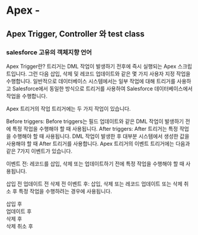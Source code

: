 # Apex - 
<h2>Apex Trigger, Controller 와 test class </h3> 
<h3> salesforce 고유의 객체지향 언어 </h3> 

Apex Trigger란? 
트리거는 DML 작업이 발생하기 전후에 즉시 실행되는 Apex 스크립트입니다. 그런 다음 삽입, 삭제 및 레코드 업데이트와 같은 몇 가지 사용자 지정 작업을 수행합니다. 일반적으로 데이터베이스 시스템에서는 일부 작업에 대해 트리거를 사용하고 Salesforce에서 동일한 방식으로 트리거를 사용하여 Salesforce 데이터베이스에서 작업을 수행합니다.

Apex 트리거의 작업
트리거에는 두 가지 작업이 있습니다.

Before triggers: Before triggers는 필드 업데이트와 같은 DML 작업이 발생하기 전에 특정 작업을 수행해야 할 때 사용됩니다.
After triggers: After 트리거는 특정 작업을 수행해야 할 때 사용됩니다. DML 작업이 발생한 후 대부분 시스템에서 생성한 값을 사용해야 할 때 After 트리거를 사용합니다.
Apex 트리거의 이벤트
트리거에는 다음과 같은 7가지 이벤트가 있습니다.

이벤트 전: 레코드를 삽입, 삭제 또는 업데이트하기 전에 특정 작업을 수행해야 할 때 사용됩니다.

삽입 전
업데이트 전
삭제 전
이벤트 후: 삽입, 삭제 또는 레코드 업데이트 또는 삭제 취소 후 특정 작업을 수행하려는 경우에 사용됩니다.

삽입 후 <br/> 
업데이트 후 <br/> 
삭제 후 <br/> 
삭제 취소 후 <br/> 
